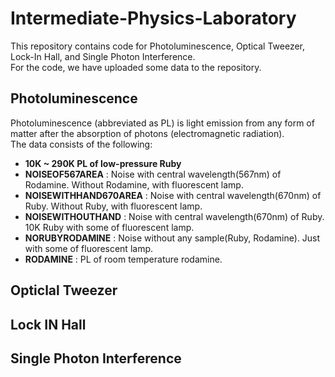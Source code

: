 # Intermediate-Physics-Laboratory
This repository contains code for Photoluminescence, Optical Tweezer, Lock-In Hall, and Single Photon Interference.  
For the code, we have uploaded some data to the repository.

## Photoluminescence
Photoluminescence (abbreviated as PL) is light emission from any form of matter after the absorption of photons (electromagnetic radiation).  
The data consists of the following:
- **10K ~ 290K PL of low-pressure Ruby**
- **NOISEOF567AREA** : Noise with central wavelength(567nm) of Rodamine. Without Rodamine, with fluorescent lamp.
- **NOISEWITHHAND670AREA** : Noise with central wavelength(670nm) of Ruby. Without Ruby, with fluorescent lamp.
- **NOISEWITHOUTHAND** : Noise with central wavelength(670nm) of Ruby. 10K Ruby with some of fluorescent lamp.
- **NORUBYRODAMINE** : Noise without any sample(Ruby, Rodamine). Just with some of fluorescent lamp.
- **RODAMINE** : PL of room temperature rodamine.

## Opticlal Tweezer


## Lock IN Hall


## Single Photon Interference

